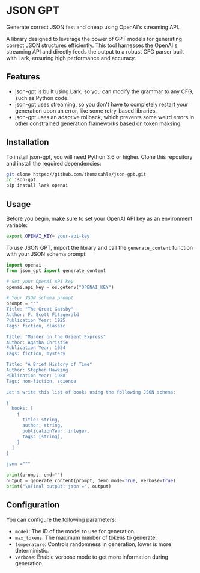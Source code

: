 # JSON GPT

Generate correct JSON fast and cheap using OpenAI's streaming API.

A library designed to leverage the power of GPT models for generating correct JSON structures efficiently. This tool harnesses the OpenAI's streaming API and directly feeds the output to a robust CFG parser built with Lark, ensuring high performance and accuracy.

## Features

- json-gpt is built using Lark, so you can modify the grammar to any CFG, such as Python code.
- json-gpt uses streaming, so you don't have to completely restart your generation upon an error, like some retry-based libraries.
- json-gpt uses an adaptive rollback, which prevents some weird errors in other constrained generation frameworks based on token maksing.

## Installation

To install json-gpt, you will need Python 3.6 or higher. Clone this repository and install the required dependencies:

```bash
git clone https://github.com/thomasahle/json-gpt.git
cd json-gpt
pip install lark openai
```

## Usage

Before you begin, make sure to set your OpenAI API key as an environment variable:

```bash
export OPENAI_KEY='your-api-key'
```

To use JSON GPT, import the library and call the `generate_content` function with your JSON schema prompt:

```python
import openai
from json_gpt import generate_content

# Set your OpenAI API key
openai.api_key = os.getenv("OPENAI_KEY")

# Your JSON schema prompt
prompt = """
Title: "The Great Gatsby"
Author: F. Scott Fitzgerald
Publication Year: 1925
Tags: fiction, classic

Title: "Murder on the Orient Express"
Author: Agatha Christie
Publication Year: 1934
Tags: fiction, mystery

Title: "A Brief History of Time"
Author: Stephen Hawking
Publication Year: 1988
Tags: non-fiction, science

Let's write this list of books using the following JSON schema:

{
  books: [
    {
      title: string,
      author: string,
      publicationYear: integer,
      tags: [string],
    }
  ]
}

json ="""

print(prompt, end="")
output = generate_content(prompt, demo_mode=True, verbose=True)
print("\nFinal output: json =", output)
```

## Configuration

You can configure the following parameters:

- `model`: The ID of the model to use for generation.
- `max_tokens`: The maximum number of tokens to generate.
- `temperature`: Controls randomness in generation, lower is more deterministic.
- `verbose`: Enable verbose mode to get more information during generation.

